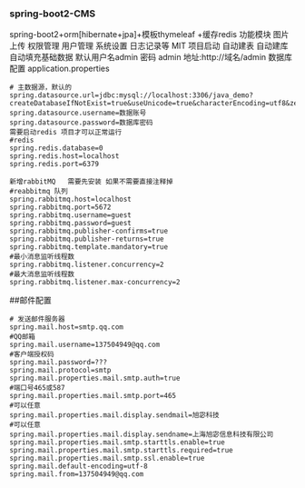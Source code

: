 ### spring-boot2-CMS
spring-boot2+orm[hibernate+jpa]+模板thymeleaf +缓存redis 
功能模块
    图片上传 权限管理 用户管理 系统设置 日志记录等
MIT
    项目启动 自动建表 自动建库 自动填充基础数据
    默认用户名admin  密码  admin
    地址:http://域名/admin
    数据库配置
    application.properties
```# 数据库访问配置
# 主数据源，默认的
spring.datasource.url=jdbc:mysql://localhost:3306/java_demo?createDatabaseIfNotExist=true&useUnicode=true&characterEncoding=utf8&zeroDateTimeBehavior=convertToNull&transformedBitIsBoolean=true&useSSL=false
spring.datasource.username=数据账号
spring.datasource.password=数据库密码
需要启动redis 项目才可以正常运行
#redis
spring.redis.database=0
spring.redis.host=localhost
spring.redis.port=6379
```

```
新增rabbitMQ   需要先安装 如果不需要直接注释掉 
#reabbitmq 队列
spring.rabbitmq.host=localhost
spring.rabbitmq.port=5672
spring.rabbitmq.username=guest
spring.rabbitmq.password=guest
spring.rabbitmq.publisher-confirms=true
spring.rabbitmq.publisher-returns=true
spring.rabbitmq.template.mandatory=true
#最小消息监听线程数
spring.rabbitmq.listener.concurrency=2
#最大消息监听线程数
spring.rabbitmq.listener.max-concurrency=2

```

##邮件配置
```
# 发送邮件服务器
spring.mail.host=smtp.qq.com
#QQ邮箱
spring.mail.username=137504949@qq.com
#客户端授权码
spring.mail.password=???
spring.mail.protocol=smtp
spring.mail.properties.mail.smtp.auth=true
#端口号465或587
spring.mail.properties.mail.smtp.port=465
#可以任意
spring.mail.properties.mail.display.sendmail=旭宓科技
#可以任意
spring.mail.properties.mail.display.sendname=上海旭宓信息科技有限公司
spring.mail.properties.mail.smtp.starttls.enable=true
spring.mail.properties.mail.smtp.starttls.required=true
spring.mail.properties.mail.smtp.ssl.enable=true
spring.mail.default-encoding=utf-8
spring.mail.from=137504949@qq.com
```
